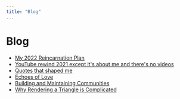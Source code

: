 ```yaml
---
title: "Blog"
...
```


# Blog
- [My 2022 Reincarnation Plan](blog/2022-plans.html)
- [YouTube rewind 2021 except it's about me and there's no videos](blog/2021-recap.html)
- [Quotes that shaped me](blog/quotes.html)
- [Echoes of Love](blog/echoes.html)
- [Building and Maintaining Communities](blog/community.html)
- [Why Rendering a Triangle is Complicated](blog/vulkan-fundamentals.html)
